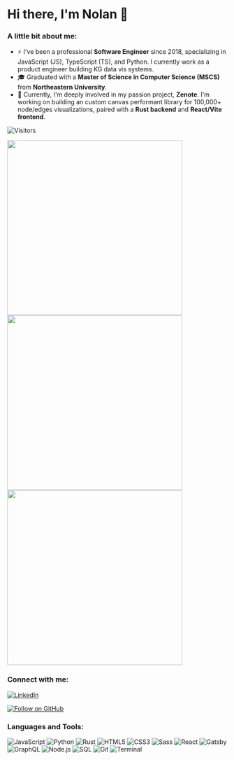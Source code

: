 # Hi there, I'm Nolan 👋

### A little bit about me:

- ⚡ I've been a professional **Software Engineer** since 2018, specializing in JavaScript (JS), TypeScript (TS), and Python. I currently work as a product engineer building KG data vis systems.
- 🎓 Graduated with a **Master of Science in Computer Science (MSCS)** from **Northeastern University**.
- 🌱 Currently, I'm deeply involved in my passion project, **Zenote**. I'm working on building an custom canvas performant library for 100,000+ node/edges visualizations, paired with a **Rust backend** and **React/Vite frontend**.

![Visitors](https://visitor-badge.laobi.icu/badge?page_id=CharalambosIoannou.eathren)


  <img src="https://github-readme-streak-stats.herokuapp.com?user=eathren&theme=dark&hide_border=true" width="400">
  <img src="https://github-readme-stats.vercel.app/api?username=eathren&show_icons=true&theme=bear" width="400">
  <img src="https://github-readme-stats.vercel.app/api/top-langs/?username=eathren&theme=tokyonight" width="400">


### Connect with me:

[![LinkedIn](https://img.shields.io/badge/LinkedIn-nolanbraman-blue?style=flat-square&logo=linkedin)](https://www.linkedin.com/in/nolanbraman/)

[![Follow on GitHub](https://img.shields.io/github/followers/eathren?label=Follow&style=social)](https://github.com/eathren)


### Languages and Tools:

![JavaScript](https://img.shields.io/badge/-JavaScript-F7DF1E?style=flat-square&logo=javascript&logoColor=black)
![Python](https://img.shields.io/badge/-Python-0000FF?style=flat-square&logo=python&logoColor=white)
![Rust](https://img.shields.io/badge/-Rust-000000?style=flat-square&logo=rust&logoColor=white)
![HTML5](https://img.shields.io/badge/-HTML5-E34F26?style=flat-square&logo=html5&logoColor=white)
![CSS3](https://img.shields.io/badge/-CSS3-1572B6?style=flat-square&logo=css3)
![Sass](https://img.shields.io/badge/-Sass-CC6699?style=flat-square&logo=sass&logoColor=white)
![React](https://img.shields.io/badge/-React-61DAFB?style=flat-square&logo=react&logoColor=black)
![Gatsby](https://img.shields.io/badge/-Gatsby-663399?style=flat-square&logo=gatsby&logoColor=white)
![GraphQL](https://img.shields.io/badge/-GraphQL-E10098?style=flat-square&logo=graphql&logoColor=white)
![Node.js](https://img.shields.io/badge/-Node.js-339933?style=flat-square&logo=node.js&logoColor=white)
![SQL](https://img.shields.io/badge/-SQL-336791?style=flat-square&logo=postgresql&logoColor=white)
![Git](https://img.shields.io/badge/-Git-F05032?style=flat-square&logo=git&logoColor=white)
![Terminal](https://img.shields.io/badge/-Terminal-4D4D4D?style=flat-square&logo=gnome-terminal&logoColor=white)

